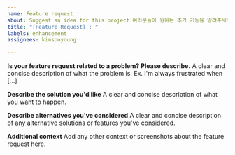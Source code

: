 ```yaml
---
name: Feature request
about: Suggest an idea for this project 여러분들이 원하는 추가 기능을 알려주세요.
title: "[Feature Request] : "
labels: enhancement
assignees: kimsooyoung

---
```


**Is your feature request related to a problem? Please describe.**
A clear and concise description of what the problem is. Ex. I'm always frustrated when [...]

**Describe the solution you'd like**
A clear and concise description of what you want to happen.

**Describe alternatives you've considered**
A clear and concise description of any alternative solutions or features you've considered.

**Additional context**
Add any other context or screenshots about the feature request here.
